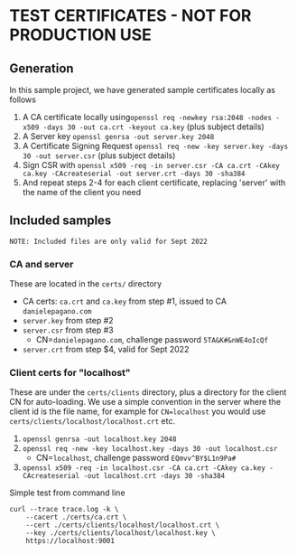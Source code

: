 # TEST CERTIFICATES - NOT FOR PRODUCTION USE

## Generation
In this sample project, we have generated sample certificates locally as follows

1. A CA certificate locally using`openssl req -newkey rsa:2048 -nodes -x509 -days 30 -out ca.crt -keyout ca.key` (plus subject details)
2. A Server key `openssl genrsa -out server.key 2048`
3. A Certificate Signing Request `openssl req -new -key server.key -days 30 -out server.csr` (plus subject details)
4. Sign CSR with `openssl x509 -req -in server.csr -CA ca.crt -CAkey ca.key -CAcreateserial -out server.crt -days 30 -sha384`
5. And repeat steps 2-4 for each client certificate, replacing 'server' with the name of the client you need

## Included samples

`NOTE: Included files are only valid for Sept 2022`

### CA and server

These are located in the `certs/` directory

- CA certs: `ca.crt` and `ca.key` from step #1, issued to CA `danielepagano.com`
- `server.key` from step #2
- `server.csr` from step #3
  - CN=`danielepagano.com`, challenge password `5TA&K#&nWE4oIcQf`
- `server.crt` from step $4, valid for Sept 2022

### Client certs for "localhost"

These are under the `certs/clients` directory, plus a directory for the client CN for auto-loading. 
We use a simple convention in the server where the client id is the file name,
for example for `CN=localhost` you would use `certs/clients/localhost/localhost.crt` etc.

1. `openssl genrsa -out localhost.key 2048`
2. `openssl req -new -key localhost.key -days 30 -out localhost.csr` 
   - CN=`localhost`, challenge password `EQmvv^BY$L1n9Pa#`
3. `openssl x509 -req -in localhost.csr -CA ca.crt -CAkey ca.key -CAcreateserial -out localhost.crt -days 30 -sha384`

Simple test from command line
```shell
curl --trace trace.log -k \
	--cacert ./certs/ca.crt \
	--cert ./certs/clients/localhost/localhost.crt \
	--key ./certs/clients/localhost/localhost.key \
	https://localhost:9001
```